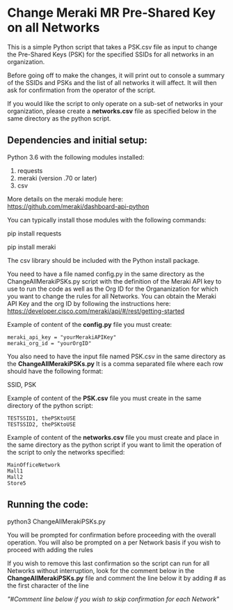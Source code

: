 # Change Meraki MR Pre-Shared Key on all Networks

This is a simple Python script that takes a PSK.csv file as input to change the Pre-Shared Keys (PSK) for the specified SSIDs for all networks in an organization.

Before going off to make the changes, it will print out to console a summary of the SSIDs and PSKs and the list of all networks it will affect.
It will then ask for confirmation from the operator of the script.

If you would like the script to only operate on a sub-set of networks in your organization, please create a **networks.csv** file as specified below in the same directory as the python script.


## Dependencies and initial setup:

Python 3.6 with the following modules installed: 

1. requests
2. meraki (version .70 or later)
3. csv


More details on the meraki module here:
https://github.com/meraki/dashboard-api-python

 
You can typically install those modules with the following commands: 

pip install requests

pip install meraki

The csv library should be included with the Python install package.

You need to have a file named config.py in the same directory as the ChangeAllMerakiPSKs.py
script with the definition of the Meraki API key to use to run the code as well as the Org ID for
the Organanization for which you want to change the rules for all Networks.
You can obtain the Meraki API Key and the org ID by following the instructions here:
https://developer.cisco.com/meraki/api/#/rest/getting-started

Example of content of the **config.py** file you must create: 
``` 
meraki_api_key = "yourMerakiAPIKey"
meraki_org_id = "yourOrgID"
```

You also need to have the input file named PSK.csv in the same directory as the **ChangeAllMerakiPSKs.py**
It is a comma separated file where each row should have the following format:

SSID, PSK


Example of content of the **PSK.csv** file you must create in the same directory of the python script:

``` 
TESTSSID1, thePSKtoUSE
TESTSSID2, thePSKtoUSE
```

Example of content of the **networks.csv** file you must create and place in the same directory as the python script if you want to limit the operation of the script to only the networks specified:

``` 
MainOfficeNetwork
Mall1
Mall2
Store5
```



## Running the code:

python3 ChangeAllMerakiPSKs.py

You will be prompted for confirmation before proceeding with the overall operation. 
You will also be prompted on a per Network basis if you wish to proceed with adding the rules

If you wish to remove this last confirmation so the script can run for all Networks
without interruption, look for the comment below in the **ChangeAllMerakiPSKs.py**
file and comment the line below it by adding # as the first character of the line

_"#Comment line below if you wish to skip confirmation for each Network"_




